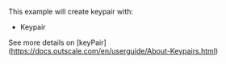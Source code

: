 This example will create keypair with:
* Keypair


See more details on [keyPair] (https://docs.outscale.com/en/userguide/About-Keypairs.html)
